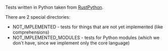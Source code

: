 Tests written in Python taken from [RustPython](https://github.com/RustPython/RustPython).

There are 2 special directories:
- NOT_IMPLEMENTED - tests for things that are not yet implemented (like comprehensions)
- NOT_IMPLEMENTED_MODULES - tests for Python modules (which we don't have, since we implement only the core language)
